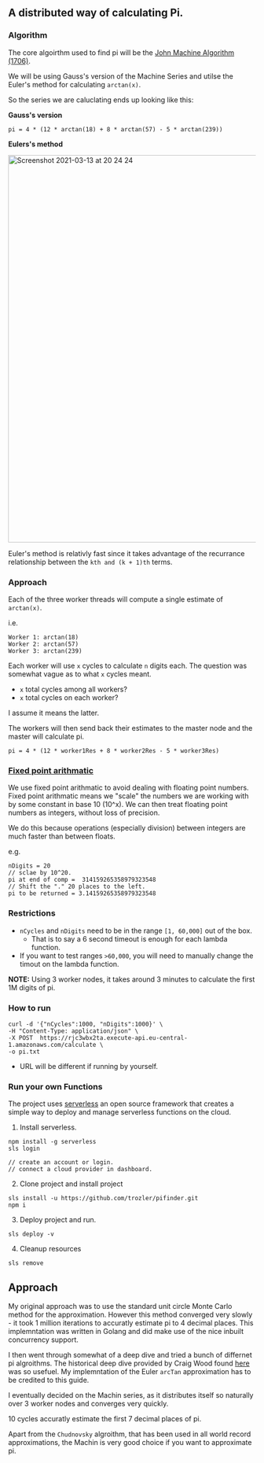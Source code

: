 ## A distributed way of calculating Pi.

### Algorithm

The core algoirthm used to find pi will be the [John Machine Algorithm (1706)](https://www.craig-wood.com/nick/articles/pi-machin/).

We will be using Gauss's version of the Machine Series and utilse the Euler's method for calculating `arctan(x)`.

So the series we are caluclating ends up looking like this:

**Gauss's version**

```
pi = 4 * (12 * arctan(18) + 8 * arctan(57) - 5 * arctan(239))
```

**Eulers's method**

<img width="788" alt="Screenshot 2021-03-13 at 20 24 24" src="https://user-images.githubusercontent.com/43752286/111041761-2e054900-843a-11eb-86d7-1be8297dfc37.png">

Euler's method is relativly fast since it takes advantage of the recurrance relationship between the `kth and (k + 1)th` terms.

### Approach

Each of the three worker threads will compute a single estimate of `arctan(x)`.

i.e.

```
Worker 1: arctan(18)
Worker 2: arctan(57)
Worker 3: arctan(239)
```

Each worker will use `x` cycles to calculate `n` digits each.
The question was somewhat vague as to what `x` cycles meant.

- `x` total cycles among all workers?
- `x` total cycles on each worker?

I assume it means the latter.

The workers will then send back their estimates to the master node and the master will calculate pi.

```
pi = 4 * (12 * worker1Res + 8 * worker2Res - 5 * worker3Res)
```

### [Fixed point arithmatic](https://en.wikipedia.org/wiki/Fixed-point_arithmetic)

We use fixed point arithmatic to avoid dealing with floating point numbers.
Fixed point arithmatic means we "scale" the numbers we are working with by some constant in base 10 (10^x). We can then treat floating point numbers as integers, without loss of precision.

We do this because operations (especially division) between integers are much faster than between floats.

e.g.

```
nDigits = 20
// sclae by 10^20.
pi at end of comp =  314159265358979323548
// Shift the "." 20 places to the left.
pi to be returned = 3.14159265358979323548
```

### Restrictions

- `nCycles` and `nDigits` need to be in the range `[1, 60,000]` out of the box.
  - That is to say a 6 second timeout is enough for each lambda function.
- If you want to test ranges `>60,000`, you will need to manually change the timout on the lambda function.

**NOTE:**
Using 3 worker nodes, it takes around 3 minutes to calculate the first 1M digits of pi.

### How to run

```
curl -d '{"nCycles":1000, "nDigits":1000}' \
-H "Content-Type: application/json" \
-X POST  https://rjc3wbx2ta.execute-api.eu-central-1.amazonaws.com/calculate \
-o pi.txt
```

- URL will be different if running by yourself.

### Run your own Functions

The project uses [serverless](https://www.serverless.com/) an open source framework that creates a simple way to deploy and manage serverless functions on the cloud.

1. Install serverless.

```
npm install -g serverless
sls login

// create an account or login.
// connect a cloud provider in dashboard.
```

2. Clone project and install project

```
sls install -u https://github.com/trozler/pifinder.git
npm i
```

3. Deploy project and run.

```
sls deploy -v
```

4. Cleanup resources

```
sls remove
```

## Approach

My original approach was to use the standard unit circle Monte Carlo method for the approximation. However this method converged very slowly - it took 1 million iterations to accuratly estimate pi to 4 decimal places. This implemntation was written in Golang and did make use of the nice inbuilt concurrency support.

I then went through somewhat of a deep dive and tried a bunch of differnet pi algroithms. The historical deep dive provided by Craig Wood found [here](https://www.craig-wood.com/nick/articles/pi-machin/) was so usefuel. My implemntation of the Euler `arcTan` approximation has to be credited to this guide.

I eventually decided on the Machin series, as it distributes itself so naturally over 3 worker nodes and converges very quickly.

10 cycles accuratly estimate the first 7 decimal places of pi.

Apart from the `Chudnovsky` algroithm, that has been used in all world record approximations, the Machin is very good choice if you want to approximate pi.
